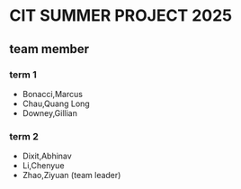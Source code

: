 # CIT SUMMER PROJECT 2025
## team member
### term 1
- Bonacci,Marcus
- Chau,Quang Long
- Downey,Gillian 
### term 2
- Dixit,Abhinav
- Li,Chenyue
- Zhao,Ziyuan (team leader)